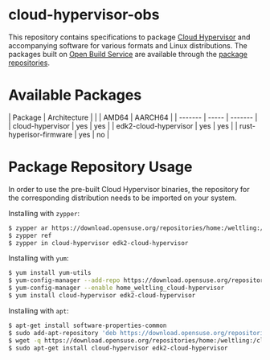 # cloud-hypervisor-obs

This repository contains specifications to package [Cloud Hypervisor](https://github.com/cloud-hypervisor/cloud-hypervisor) and accompanying software for various formats and Linux distributions. The packages built on [Open Build Service](https://build.opensuse.org/) are available through the [package repositories](https://download.opensuse.org/repositories/home:/weltling:/cloud-hypervisor/).

# Available Packages

| Package | Architecture |
|         | AMD64 | AARCH64 |
| ------- | ----- | ------- |
| cloud-hypervisor | yes | yes |
| edk2-cloud-hypervisor | yes | yes |
| rust-hyperisor-firmware | yes | no |

# Package Repository Usage
In order to use the pre-built Cloud Hypervisor binaries, the repository for the corresponding distribution needs to be imported on your system.

Installing with `zypper`:
```bash
$ zypper ar https://download.opensuse.org/repositories/home:/weltling:/cloud-hypervisor/openSUSE_Tumbleweed/home:weltling:cloud-hypervisor.repo
$ zypper ref
$ zypper in cloud-hypervisor edk2-cloud-hypervisor
```

Installing with `yum`:
```bash
$ yum install yum-utils
$ yum-config-manager --add-repo https://download.opensuse.org/repositories/home:/weltling:/cloud-hypervisor/Fedora_36/home:weltling:cloud-hypervisor.repo
$ yum-config-manager --enable home_weltling_cloud-hypervisor
$ yum install cloud-hypervisor edk2-cloud-hypervisor
```

Installing with `apt`:
```bash
$ apt-get install software-properties-common 
$ sudo add-apt-repository 'deb https://download.opensuse.org/repositories/home:/weltling:/cloud-hypervisor/xUbuntu_20.04/ ./' 
$ wget -q https://download.opensuse.org/repositories/home:/weltling:/cloud-hypervisor/xUbuntu_20.04/Release.key -O- | sudo apt-key add - 
$ sudo apt-get install cloud-hypervisor edk2-cloud-hypervisor
``` 

